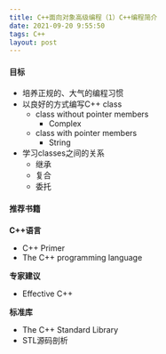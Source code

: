 ```yaml
---
title: C++面向对象高级编程（1）C++编程简介
date: 2021-09-20 9:55:50
tags: C++
layout: post
---
```


#### 目标

- 培养正规的、大气的编程习惯
- 以良好的方式编写C++ class
  - class without pointer members
    - Complex
  - class with pointer members
    - String
- 学习classes之间的关系
  - 继承
  - 复合
  - 委托

#### 推荐书籍

**C++语言**

- C++ Primer
- The C++ programming language

**专家建议**

- Effective C++

**标准库**

- The C++ Standard Library
- STL源码剖析

